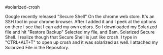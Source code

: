#solarized-crosh

Google recently released "Secure Shell" On the chrome web store. It's an SSH
tool in your chrome browser. After I added it and I peek at the options on there
I see that I can add my own colors. So I downloaded my Solarized file and
hit "Restore Backup" Selected my file, and Bam. Solarized Secure Shell.
I realize though that Secure Shell is just like crosh. I type in
"CTRL+ALT+T" to open up crosh and it was solarized as well. I attached my
Solarized File in the Repository. 
